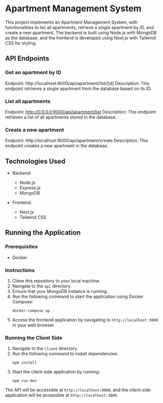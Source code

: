 # Apartment Management System

This project implements an Apartment Management System, with functionalities to list all apartments, retrieve a single apartment by ID, and create a new apartment. The backend is built using Node.js with MongoDB as the database, and the frontend is developed using Next.js with Tailwind CSS for styling.

## API Endpoints

### Get an apartment by ID

Endpoint: http://localhost:9000/api/apartment/list/[id]
Description:
This endpoint retrieves a single apartment from the database based on its ID.

### List all apartments

Endpoint: http://0.0.0.0:9000/api/apartment/list
Description:
This endpoint retrieves a list of all apartments stored in the database.

### Create a new apartment

Endpoint: http://localhost:9000/api/apartment/create
Description:
This endpoint creates a new apartment in the database.

## Technologies Used

- Backend:

  - Node.js
  - Express.js
  - MongoDB

- Frontend:
  - Next.js
  - Tailwind CSS

## Running the Application

### Prerequisites

- Docker

### Instructions

1. Clone this repository to your local machine.
2. Navigate to the `api` directory.
3. Ensure that your MongoDB instance is running.
4. Run the following command to start the application using Docker Compose:
   ```
   docker-compose up
   ```
5. Access the frontend application by navigating to `http://localhost:3000` in your web browser.

### Running the Client Side

1. Navigate to the `client` directory.
2. Run the following command to install dependencies:
   ```
   npm install
   ```
3. Start the client-side application by running:
   ```
   npm run dev
   ```

The API will be accessible at `http://localhost:9000`, and the client-side application will be accessible at `http://localhost:3000`.
